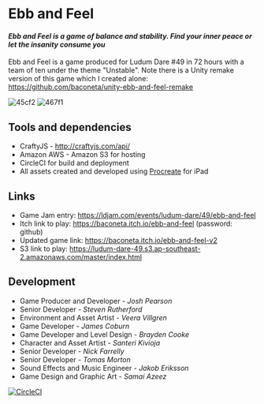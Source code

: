 # Ebb and Feel
#### _Ebb and Feel is a game of balance and stability. Find your inner peace or let the insanity consume you_

Ebb and Feel is a game produced for Ludum Dare #49 in 72 hours with a team of ten under the theme "Unstable".
Note there is a Unity remake version of this game which I created alone: https://github.com/baconeta/unity-ebb-and-feel-remake

![45cf2](https://user-images.githubusercontent.com/36744690/162605752-f6fc4f2d-812c-49ca-9bc2-b8ebaeb8f4d9.png)
![467f1](https://user-images.githubusercontent.com/36744690/162605754-4e46a27a-1ad7-4562-8c71-0dffc09aae57.png)

## Tools and dependencies
- CraftyJS - http://craftyjs.com/api/
- Amazon AWS - Amazon S3 for hosting
- CircleCI for build and deployment
- All assets created and developed using [Procreate](https://apps.apple.com/us/app/procreate/id425073498) for iPad 

## Links
- Game Jam entry: https://ldjam.com/events/ludum-dare/49/ebb-and-feel
- Itch link to play: https://baconeta.itch.io/ebb-and-feel (password: github)
- Updated game link: https://baconeta.itch.io/ebb-and-feel-v2
- S3 link to play: https://ludum-dare-49.s3.ap-southeast-2.amazonaws.com/master/index.html

## Development
 - Game Producer and Developer - _Josh Pearson_
 - Senior Developer - _Steven Rutherford_
 - Environment and Asset Artist - _Veera Villgren_
 - Game Developer - _James Coburn_
 - Game Developer and Level Design - _Brayden Cooke_
 - Character and Asset Artist - _Santeri Kivioja_
 - Senior Developer - _Nick Farrelly_
 - Senior Developer - _Tomas Morton_
 - Sound Effects and Music Engineer - _Jakob Eriksson_
 - Game Design and Graphic Art - _Samai Azeez_
 
[![CircleCI](https://circleci.com/gh/baconeta/ludum-dare-49/tree/master.svg?style=svg)](https://circleci.com/gh/baconeta/ludum-dare-49/tree/master)
